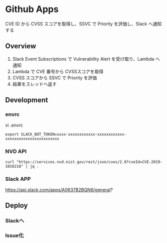 # Github Apps
CVE ID から CVSS スコアを取得し、SSVC で Priority を評価し、Slack へ通知する

## Overview
1. Slack Event Subscriptions で Vulnerability Alert を受け取り、Lambda へ通知
2. Lambda で CVE 番号から CVSSスコアを取得
3. CVSS スコアから SSVC で Priority を評価
4. 結果をスレッドへ返す

## Development
### envrc
vi .envrc
```
export SLACK_BOT_TOKEN=xxxx-xxxxxxxxxxxx-xxxxxxxxxxxx-xxxxxxxxxxxxxxxxxxxxxxxx
```

### NVD API 
```
curl "https://services.nvd.nist.gov/rest/json/cves/2.0?cveId=CVE-2019-1010218" | jq .
```

### Slack APP
https://api.slack.com/apps/A0637B2BQN6/general?

## Deploy



### Slackへ

### Issue化
